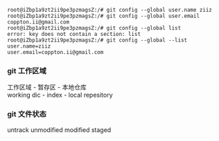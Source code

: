```
root@iZbp1a9zt2ii9pe3pzmagsZ:/# git config --global user.name ziiz
root@iZbp1a9zt2ii9pe3pzmagsZ:/# git config --global user.email coppton.ii@gmail.com
root@iZbp1a9zt2ii9pe3pzmagsZ:/# git config --global list
error: key does not contain a section: list
root@iZbp1a9zt2ii9pe3pzmagsZ:/# git config --global --list
user.name=ziiz
user.email=coppton.ii@gmail.com
```

### git 工作区域
工作区域 - 暂存区 - 本地仓库     
working dic - index - local repesitory
### git 文件状态

untrack unmodified modified staged